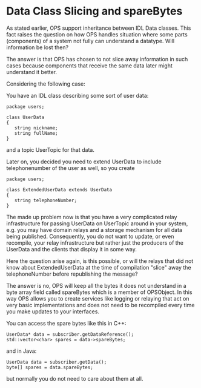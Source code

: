 # Data Class Slicing and spareBytes #

As stated earlier, OPS support inheritance between IDL Data classes. This fact raises the question on how OPS handles situation where some parts (components) of a system not fully can understand a datatype. Will information be lost then?

The answer is that OPS has chosen to not slice away information in such cases because components that receive the same data later might understand it better.

Considering the following case:

You have an IDL class describing some sort of user data:

```
package users;

class UserData
{
   string nickname;
   string fullName;
}
```

and a topic UserTopic for that data.

Later on, you decided you need to extend UserData to include telephonenumber of the user as well, so you create

```
package users;

class ExtendedUserData extends UserData
{
   string telephoneNumber;
}
```

The made up problem now is that you have a very complicated relay infrastructure for passing UserData on UserTopic around in your system, e.g. you may have domain relays and a storage mechanism for all data being published. Consequently, you do not want to update, or even recompile, your relay infrastructure but rather just the producers of the UserData and the clients that display it in some way.

Here the question arise again, is this possible, or will the relays that did not know about ExtendedUserData at the time of compilation "slice" away the telephoneNumber before republishing the message?

The answer is no, OPS will keep all the bytes it does not understand in a byte array field called spareBytes which is a member of OPSObject. In this way OPS allows you to create services like logging or relaying that act on very basic implementations and does not need to be recompiled every time you make updates to your interfaces.

You can access the spare bytes like this in C++:

```
UserData* data = subscriber.getDataReference();
std::vector<char> spares = data->spareBytes;
```

and in Java:

```
UserData data = subscriber.getData();
byte[] spares = data.spareBytes;
```

but normally you do not need to care about them at all.
